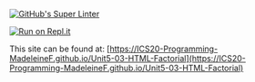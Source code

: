 [![GitHub's Super Linter](https://github.com/ICS20-Programming-MadeleineF/Unit5-03-HTML-Factorial/workflows/GitHub's%20Super%20Linter/badge.svg)](https://github.com/ICS20-Programming-MadeleineF/Unit5-03-HTML-Factorial/actions)



[![Run on Repl.it](https://repl.it/badge/github/ICS20-Programming-MadeleineF/Unit5-03-HTML-Factorial)](https://repl.it/github/ICS20-Programming-MadeleineF/Unit5-03-HTML-Factorial)



This site can be found at: [https://ICS20-Programming-MadeleineF.github.io/Unit5-03-HTML-Factorial](https://ICS20-Programming-MadeleineF.github.io/Unit5-03-HTML-Factorial)